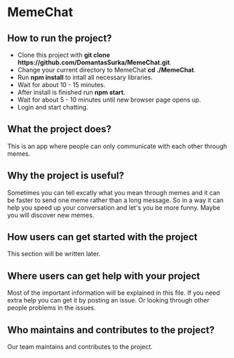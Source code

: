 # MemeChat
<h2>How to run the project?</h2>
<ul>
    <li>Clone this project with <b>git clone https://github.com/DomantasSurka/MemeChat.git</b>.</li>
    <li>Change your current directory to MemeChat <b>cd ./MemeChat</b>.</li>
    <li>Run <b>npm install</b> to intall all necessary libraries.</li>
    <li>Wait for about 10 - 15 minutes.</li>
    <li>After install is finished run <b>npm start</b>.</li>
    <li>Wait for about 5 - 10 minutes until new browser page opens up.</li>
    <li>Login and start chatting.</li>
</ul>
<h2>What the project does? </h2>
This is an app where people can only communicate with each other through memes.
<h2>Why the project is useful? </h2>
Sometimes you can tell excatly what you mean through memes and it can be faster to send one meme rather than a long message. So in a way it can help you speed up your conversation and let's you be more funny. Maybe you will discover new memes.
<h2>How users can get started with the project</h2>
This section will be written later.
<h2>Where users can get help with your project</h2>
Most of the important information will be explained in this file. If you need extra help you can get it by posting an issue. Or looking through other people problems in the issues.
<h2>Who maintains and contributes to the project?</h2>
Our team maintains and contributes to the project.

